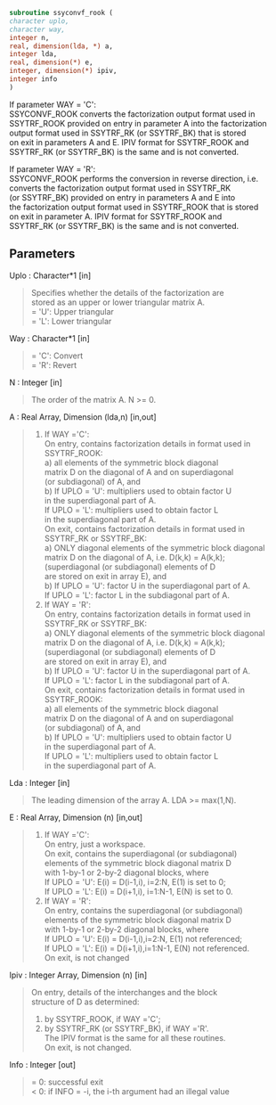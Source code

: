 ```fortran  
subroutine ssyconvf_rook (  
character uplo,  
character way,  
integer n,  
real, dimension(lda, *) a,  
integer lda,  
real, dimension(*) e,  
integer, dimension(*) ipiv,  
integer info  
)  
```  
If parameter WAY = 'C':  
SSYCONVF_ROOK converts the factorization output format used in  
SSYTRF_ROOK provided on entry in parameter A into the factorization  
output format used in SSYTRF_RK (or SSYTRF_BK) that is stored  
on exit in parameters A and E. IPIV format for SSYTRF_ROOK and  
SSYTRF_RK (or SSYTRF_BK) is the same and is not converted.  
  
If parameter WAY = 'R':  
SSYCONVF_ROOK performs the conversion in reverse direction, i.e.  
converts the factorization output format used in SSYTRF_RK  
(or SSYTRF_BK) provided on entry in parameters A and E into  
the factorization output format used in SSYTRF_ROOK that is stored  
on exit in parameter A. IPIV format for SSYTRF_ROOK and  
SSYTRF_RK (or SSYTRF_BK) is the same and is not converted.  
  
## Parameters  
Uplo : Character*1 [in]  
> Specifies whether the details of the factorization are  
> stored as an upper or lower triangular matrix A.  
> = 'U':  Upper triangular  
> = 'L':  Lower triangular  
  
Way : Character*1 [in]  
> = 'C': Convert  
> = 'R': Revert  
  
N : Integer [in]  
> The order of the matrix A.  N >= 0.  
  
A : Real Array, Dimension (lda,n) [in,out]  
> 1) If WAY ='C':  
> On entry, contains factorization details in format used in  
> SSYTRF_ROOK:  
> a) all elements of the symmetric block diagonal  
> matrix D on the diagonal of A and on superdiagonal  
> (or subdiagonal) of A, and  
> b) If UPLO = 'U': multipliers used to obtain factor U  
> in the superdiagonal part of A.  
> If UPLO = 'L': multipliers used to obtain factor L  
> in the superdiagonal part of A.  
> On exit, contains factorization details in format used in  
> SSYTRF_RK or SSYTRF_BK:  
> a) ONLY diagonal elements of the symmetric block diagonal  
> matrix D on the diagonal of A, i.e. D(k,k) = A(k,k);  
> (superdiagonal (or subdiagonal) elements of D  
> are stored on exit in array E), and  
> b) If UPLO = 'U': factor U in the superdiagonal part of A.  
> If UPLO = 'L': factor L in the subdiagonal part of A.  
> 2) If WAY = 'R':  
> On entry, contains factorization details in format used in  
> SSYTRF_RK or SSYTRF_BK:  
> a) ONLY diagonal elements of the symmetric block diagonal  
> matrix D on the diagonal of A, i.e. D(k,k) = A(k,k);  
> (superdiagonal (or subdiagonal) elements of D  
> are stored on exit in array E), and  
> b) If UPLO = 'U': factor U in the superdiagonal part of A.  
> If UPLO = 'L': factor L in the subdiagonal part of A.  
> On exit, contains factorization details in format used in  
> SSYTRF_ROOK:  
> a) all elements of the symmetric block diagonal  
> matrix D on the diagonal of A and on superdiagonal  
> (or subdiagonal) of A, and  
> b) If UPLO = 'U': multipliers used to obtain factor U  
> in the superdiagonal part of A.  
> If UPLO = 'L': multipliers used to obtain factor L  
> in the superdiagonal part of A.  
  
Lda : Integer [in]  
> The leading dimension of the array A.  LDA >= max(1,N).  
  
E : Real Array, Dimension (n) [in,out]  
> 1) If WAY ='C':  
> On entry, just a workspace.  
> On exit, contains the superdiagonal (or subdiagonal)  
> elements of the symmetric block diagonal matrix D  
> with 1-by-1 or 2-by-2 diagonal blocks, where  
> If UPLO = 'U': E(i) = D(i-1,i), i=2:N, E(1) is set to 0;  
> If UPLO = 'L': E(i) = D(i+1,i), i=1:N-1, E(N) is set to 0.  
> 2) If WAY = 'R':  
> On entry, contains the superdiagonal (or subdiagonal)  
> elements of the symmetric block diagonal matrix D  
> with 1-by-1 or 2-by-2 diagonal blocks, where  
> If UPLO = 'U': E(i) = D(i-1,i),i=2:N, E(1) not referenced;  
> If UPLO = 'L': E(i) = D(i+1,i),i=1:N-1, E(N) not referenced.  
> On exit, is not changed  
  
Ipiv : Integer Array, Dimension (n) [in]  
> On entry, details of the interchanges and the block  
> structure of D as determined:  
> 1) by SSYTRF_ROOK, if WAY ='C';  
> 2) by SSYTRF_RK (or SSYTRF_BK), if WAY ='R'.  
> The IPIV format is the same for all these routines.  
> On exit, is not changed.  
  
Info : Integer [out]  
> = 0:  successful exit  
> < 0:  if INFO = -i, the i-th argument had an illegal value  
  
